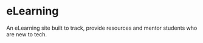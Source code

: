 # eLearning
An eLearning site built to track, provide resources and mentor students who are new to tech.
